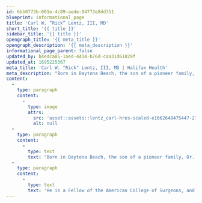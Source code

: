 ```yaml
---
id: 6bb0773b-001e-4c89-aede-94773e8dd751
blueprint: informational_page
title: 'Carl W. “Rick” Lentz, III, MD'
short_title: '{{ title }}'
sidebar_title: '{{ title }}'
opengraph_title: '{{ meta_title }}'
opengraph_description: '{{ meta_description }}'
informational_page_parent: false
updated_by: b4edca85-1aed-4414-b76d-caa31d61829f
updated_at: 1695225367
meta_title: 'Carl W. "Rick" Lentz, III, MD | Halifax Health'
meta_description: "Born in Daytona Beach, the son of a pioneer family, Dr. Carl Lentz III was raised around the world. Read Dr. Lentz's biography."
content:
  -
    type: paragraph
    content:
      -
        type: image
        attrs:
          src: 'asset::assets::lentz_carl-hres-scaled-e1662648475447-277x300.jpg'
          alt: null
  -
    type: paragraph
    content:
      -
        type: text
        text: "Born in Daytona Beach, the son of a pioneer family, Dr. Carl Lentz III was raised around the world. He graduated with a BS in Biology in 1966 from Emory University in Atlanta, before attending the University of Miami Medical School, where he received an MD in 1970. \_Dr. Lentz completed his residency and training in general surgery and\_plastic surgery while in the United States Air Force and has been board certified in General Surgery since 1976 and Plastic Surgery since 1978. \_He began his private practice in 1979. He continued to serve the United States government as a full Colonel in the United States Army Reserves and was called to active duty during Desert Shield-Desert Storm in at the 86th Evacuation Hospital in Saudi Arabia 1990-91."
  -
    type: paragraph
    content:
      -
        type: text
        text: 'He is a Fellow of the American College of Surgeons, and a member of the American Society of Plastic Surgery and the American Society for Aesthetic Plastic Surgery. He is Past President of the Florida Medical Association, Past President of the Florida Society of Plastic and Reconstructive Surgeons, Past President of the Volusia County Medical Society, Past Chairman of the Civic League of the Halifax Area. Dr. Lentz and his wife, Cheryl, reside in Daytona Beach Shores. Their daughter Ashley K Lentz MD FASC joined his practice in September 2016. They have a son, Carl W Lentz III, a Commercial Real-estate Broker in Volusia County and a daughter Parrish L Peddrick, an attorney in Greensboro, North Carolina. They have 7 grandchildren.'
---
```

